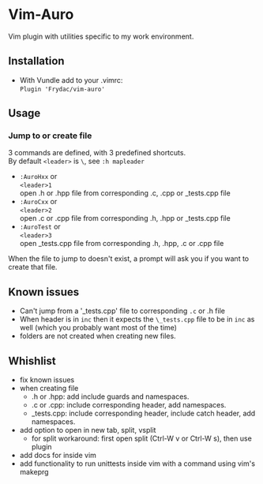 # Vim-Auro

Vim plugin with utilities specific to my work environment.

## Installation
* With Vundle add to your .vimrc:  
`Plugin 'Frydac/vim-auro'`  


## Usage  
### Jump to or create file  
3 commands are defined, with 3 predefined shortcuts.  
By default `<leader>` is `\`, see `:h mapleader`
* `:AuroHxx` or  
  `<leader>1`  
  open .h or .hpp file from corresponding .c, .cpp or \_tests.cpp file
* `:AuroCxx` or  
  `<leader>2`  
  open .c or .cpp file from corresponding .h, .hpp or \_tests.cpp file
* `:AuroTest` or  
  `<leader>3`  
  open \_tests.cpp file from corresponding .h, .hpp, .c or .cpp file

When the file to jump to doesn't exist, a prompt will ask you if you want to create that file.

## Known issues
* Can't jump from a '\_tests.cpp' file to corresponding `.c` or .h file
* When header is in `inc` then it expects the `\_tests.cpp` file to be in `inc` as well (which you probably want most of the time)
* folders are not created when creating new files.

## Whishlist
* fix known issues
* when creating file
  * .h or .hpp: add include guards and namespaces.
  * .c or .cpp: include corresponding header, add namespaces.
  * \_tests.cpp: include corresponding header, include catch header, add namespaces.
* add option to open in new tab, split, vsplit
  * for split workaround: first open split (Ctrl-W v or Ctrl-W s), then use plugin
* add docs for inside vim
* add functionality to run unittests inside vim with a command using vim's makeprg
